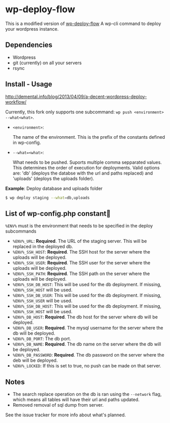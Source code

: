 # wp-deploy-flow

This is a modified version of [wp-deploy-flow](https://github.com/demental/wp-deploy-flow)
A wp-cli command to deploy your wordpress instance.

## Dependencies

* Wordpress
* git (currently) on all your servers
* rsync

## Install - Usage

http://demental.info/blog/2013/04/09/a-decent-wordpress-deploy-workflow/

Currently, this fork only supports one subcommand: `wp push <environment>
--what<what>`.

* `<environment>`:

	The name of the environment. This is the prefix of the constants defined in
wp-config.

* `--what=<what>`:

	What needs to be pushed. Suports multiple comma sepparated values. This
determines the order of execution for deployments. Valid options are: 'db'
(deploys the databse with the url and paths replaced) and 'uploads' (deploys
the uploads folder).

__Example__: Deploy database and uploads folder

```bash
$ wp deploy staging --what=db,uploads
```

## List of wp-config.php constant

`%ENV%` must is the environment that needs to be specified in the deploy
subcommands

* `%ENV%_URL`: __Required__. The URL of the staging server. This will be replaced in the
  deployed db.
* `%ENV%_SSH_HOST`: __Required__. The SSH host for the server where the uploads will be
  deployed.
* `%ENV%_SSH_USER`: __Required__. The SSH user for the server where the uploads will be
  deployed.
* `%ENV%_SSH_PATH`: __Required__. The SSH path on the server where the uploads will be
  deployed.
* `%ENV%_SSH_DB_HOST`: This will be used for the db deployment. If missing,
`%ENV%_SSH_HOST` will be used.
* `%ENV%_SSH_DB_USER`: This will be used for the db deployment. If missing,
`%ENV%_SSH_USER` will be used.
* `%ENV%_SSH_DB_HOST`: This will be used for the db deployment. If missing,
`%ENV%_SSH_HOST` will be used.
* `%ENV%_DB_HOST`: __Required__. The db host for the server where db will be deployed.
* `%ENV%_DB_USER`: __Required__. The mysql username for the server where the db will be
  deployed.
* `%ENV%_DB_PORT`: The db port.
* `%ENV%_DB_NAME`: __Required__. The db name on the server where the db will be
  deployed.
* `%ENV%_DB_PASSWORD`: __Required__. The db password on the server where the deb
  will be deployed.
* `%ENV%_LOCKED`: If this is set to true, no push can be made on that server.

## Notes

* The search replace operation on the db is ran using the `--network` flag,
  which means all tables will have their url and paths updated.
* Removed removal of sql dump from server.

See the issue tracker for more info about what's planned.
